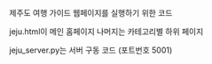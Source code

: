 제주도 여행 가이드 웹페이지를 실행하기 위한 코드


jeju.html이 메인 홈페이지
나머지는 카테고리별 하위 페이지

jeju_server.py는 서버 구동 코드 (포트번호 5001)
